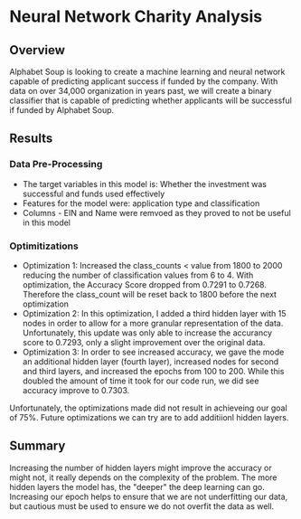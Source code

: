 # Neural Network Charity Analysis

## Overview

Alphabet Soup is looking to create a machine learning and neural network capable of predicting applicant success if funded by the company. With data on over 34,000 organization in years past, we will create a binary classifier that is capable of predicting whether applicants will be successful if funded by Alphabet Soup.

## Results

### Data Pre-Processing
 - The target variables in this model is: Whether the investment was successful and funds used effectively
 - Features for the model were: application type and classification
 - Columns - EIN and Name were remvoed as they proved to not be useful in this model

### Optimitizations
 - Optimization 1: Increased the class_counts < value from 1800 to 2000 reducing the number of classification values from 6 to 4. With optimization, the Accuracy Score dropped from 0.7291 to 0.7268. Therefore the class_count will be reset back to 1800 before the next optimization
 - Optimization 2: In this optimization, I added a third hidden layer with 15 nodes in order to allow for a more granular representation of the data. Unfortunately, this update was only able to increase the accurancy score to 0.7293, only a slight improvement over the original data.
 - Optimization 3: In order to see increased accuracy, we gave the mode an additional hidden layer (fourth layer), increased nodes for second and third layers, and increased the epochs from 100 to 200. While this doubled the amount of time it took for our code run, we did see accuracy improve to 0.7303.

Unfortunately, the optimizations made did not result in achieveing our goal of 75%. Future optimizations we can try are to add additiionl hidden layers. 

## Summary
Increasing the number of hidden layers might improve the accuracy or might not, it really depends on the complexity of the problem. The more hidden layers the model has, the "deeper" the deep learning can go. Increasing our epoch helps to ensure that we are not underfitting our data, but cautious must be used to ensure we do not overfit the data as well. 
